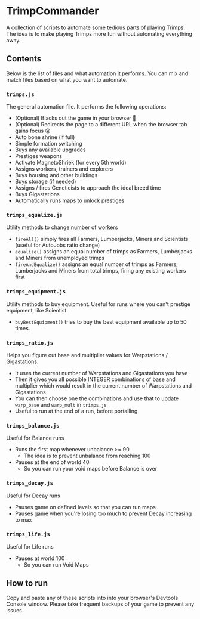 # TrimpCommander

A collection of scripts to automate some tedious parts of playing Trimps. The idea is to make playing Trimps more fun without automating everything away.

## Contents

Below is the list of files and what automation it performs. You can mix and match files based on what you want to automate.

### `trimps.js`
The general automation file. It performs the following operations:
- (Optional) Blacks out the game in your browser 🤫
- (Optional) Redirects the page to a different URL when the browser tab gains focus 😛
- Auto bone shrine (if full)
- Simple formation switching
- Buys any available upgrades
- Prestiges weapons
- Activate MagnetoShriek (for every 5th world)
- Assigns workers, trainers and explorers
- Buys housing and other buildings
- Buys storage (if needed)
- Assigns / fires Geneticists to approach the ideal breed time
- Buys Gigastations
- Automatically runs maps to unlock prestiges

### `trimps_equalize.js`
Utility methods to change number of workers
- `fireAll()` simply fires all Farmers, Lumberjacks, Miners and Scientists (useful for AutoJobs ratio change)
- `equalize()` assigns an equal number of trimps as Farmers, Lumberjacks and Miners from unemployed trimps
- `fireAndEqualize()` assigns an equal number of trimps as Farmers, Lumberjacks and Miners from total trimps, firing any existing workers first

### `trimps_equipment.js`
Utility methods to buy equipment. Useful for runs where you can't prestige equipment, like Scientist.
- `buyBestEquipment()` tries to buy the best equipment available up to 50 times.

### `trimps_ratio.js`
Helps you figure out base and multiplier values for Warpstations / Gigastations.
- It uses the current number of Warpstations and Gigastations you have
- Then it gives you all possible INTEGER combinations of base and multiplier which would result in the current number of Warpstations and Gigastations
- You can then choose one the combinations and use that to update `warp_base` and `warp_mult` in `trimps.js`
- Useful to run at the end of a run, before portalling

### `trimps_balance.js`
Useful for Balance runs
- Runs the first map whenever unbalance >= 90
  - The idea is to prevent unbalance from reaching 100
- Pauses at the end of world 40
  - So you can run your void maps before Balance is over

### `trimps_decay.js`
Useful for Decay runs
- Pauses game on defined levels so that you can run maps
- Pauses game when you're losing too much to prevent Decay increasing to max

### `trimps_life.js`
Useful for Life runs
- Pauses at world 100
  - So you can run Void Maps

## How to run

Copy and paste any of these scripts into into your browser's Devtools Console window. Please take frequent backups of your game to prevent any issues.